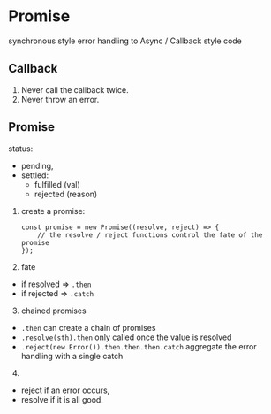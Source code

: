 # Promise
synchronous style error handling to Async / Callback style code

## Callback 
1. Never call the callback twice.
2. Never throw an error.

## Promise
status: 
* pending, 
* settled: 
    * fulfilled (val)
    * rejected (reason)

1. create a promise:
    ```
    const promise = new Promise((resolve, reject) => {
        // the resolve / reject functions control the fate of the promise
    });
    ```

2. fate
* if resolved => ```.then```
* if rejected => ```.catch```

3. chained promises
* ```.then``` can create a chain of promises
* ```.resolve(sth).then``` only called once the value is resolved
* ```.reject(new Error()).then.then.then.catch``` aggregate the error handling with a single catch

4. 
* reject if an error occurs,
* resolve if it is all good.



